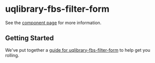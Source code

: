 uqlibrary-fbs-filter-form
================

See the [component page](http://uqlibrary.github.io/uqlibrary-fbs-filter-form) for more information.

## Getting Started

We've put together a [guide for uqlibrary-fbs-filter-form](http://www.polymer-project.org/docs/start/reusableelements.html) to help get you rolling.
